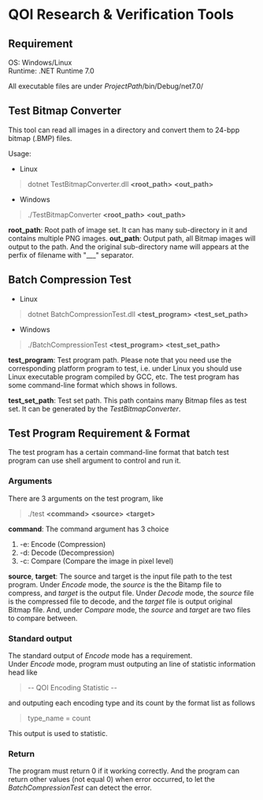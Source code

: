 # QOI Research & Verification Tools

## Requirement
OS: Windows/Linux  
Runtime: .NET Runtime 7.0

All executable files are under *ProjectPath*/bin/Debug/net7.0/

## Test Bitmap Converter
This tool can read all images in a directory and convert them to 24-bpp bitmap (.BMP) files.

Usage: 
* Linux  
> dotnet TestBitmapConverter.dll **\<root_path>** **\<out_path>**
* Windows  
> ./TestBitmapConverter **\<root_path>** **\<out_path>**

**root_path**: Root path of image set. It can has many sub-directory in it and contains multiple PNG images.
**out_path**: Output path, all Bitmap images will output to the path. And the original sub-directory name will appears at the perfix of filename with "\_\_\_" separator.

## Batch Compression Test
* Linux
> dotnet BatchCompressionTest.dll **<test_program>** **<test_set_path>**
* Windows
> ./BatchCompressionTest **<test_program>** **<test_set_path>**

**test_program**: Test program path. Please note that you need use the corresponding platform program to test, i.e. under Linux you should use Linux executable program compiled by GCC, etc. The test program has some command-line format which shows in follows.

**test_set_path**: Test set path. This path contains many Bitmap files as test set. It can be generated by the *TestBitmapConverter*.

## Test Program Requirement & Format
The test program has a certain command-line format that batch test program can use shell argument to control and run it.

### Arguments
There are 3 arguments on the test program, like
> ./test **\<command>** **\<source>** **\<target>**

**command**: The command argument has 3 choice
1. -e: Encode (Compression)
2. -d: Decode (Decompression)
3. -c: Compare (Compare the image in pixel level)

**source**, **target**:
The source and target is the input file path to the test program. Under *Encode* mode, the *source* is the the Bitamp file to compress, and *target* is the output file. Under *Decode* mode, the *source* file is the compressed file to decode, and the *target* file is output original Bitmap file. And, under *Compare* mode, the *source* and *target* are two files to compare between.

### Standard output
The standard output of *Encode* mode has a requirement.  
Under *Encode* mode, program must outputing an line of statistic information head like
> -- QOI Encoding Statistic --

and outputing each encoding type and its count by the format list as follows
> type\_name = count
> 
This output is used to statistic.

### Return
The program must return 0 if it working correctly.
And the program can return other values (not equal 0) when error occurred, to let the *BatchCompressionTest* can detect the error.
